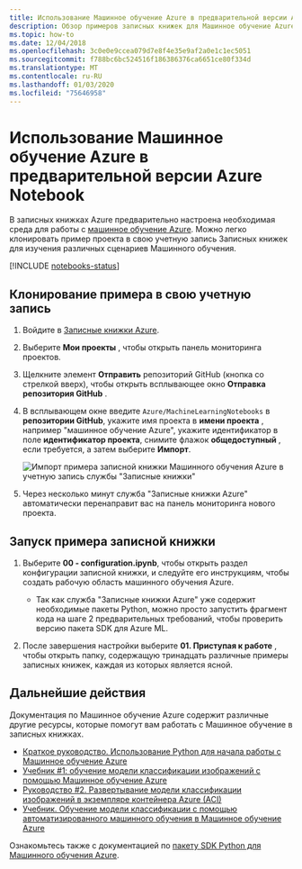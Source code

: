 ```yaml
---
title: Использование Машинное обучение Azure в предварительной версии Azure Notebook
description: Обзор примеров записных книжек для Машинное обучение Azure, которые можно использовать с предварительной версией Azure Notebooks.
ms.topic: how-to
ms.date: 12/04/2018
ms.openlocfilehash: 3c0e0e9ccea079d7e8f4e35e9af2a0e1c1ec5051
ms.sourcegitcommit: f788bc6bc524516f186386376ca6651ce80f334d
ms.translationtype: MT
ms.contentlocale: ru-RU
ms.lasthandoff: 01/03/2020
ms.locfileid: "75646958"
---
```

# <a name="use-azure-machine-learning-in-azure-notebooks-preview"></a>Использование Машинное обучение Azure в предварительной версии Azure Notebook

В записных книжках Azure предварительно настроена необходимая среда для работы с [машинное обучение Azure](/azure/machine-learning/service/). Можно легко клонировать пример проекта в свою учетную запись Записных книжек для изучения различных сценариев Машинного обучения.

[!INCLUDE [notebooks-status](../../includes/notebooks-status.md)]

## <a name="clone-the-sample-into-your-account"></a>Клонирование примера в свою учетную запись

1. Войдите в [Записные книжки Azure](https://notebooks.azure.com/).
1. Выберите **Мои проекты** , чтобы открыть панель мониторинга проектов.
1. Щелкните элемент **Отправить** репозиторий GitHub (кнопка со стрелкой вверх), чтобы открыть всплывающее окно **Отправка репозитория GitHub** .
1. В всплывающем окне введите `Azure/MachineLearningNotebooks` в **репозитории GitHub**, укажите имя проекта в **имени проекта** , например "машинное обучение Azure", укажите идентификатор в поле **идентификатор проекта**, снимите флажок **общедоступный** , если требуется, а затем выберите **Импорт**.

    ![Импорт примера записной книжки Машинного обучения Azure в учетную запись службы "Записные книжки"](media/azureml-import-project.png)

1. Через несколько минут служба "Записные книжки Azure" автоматически перенаправит вас на панель мониторинга нового проекта.

## <a name="run-a-sample-notebook"></a>Запуск примера записной книжки

1. Выберите **00 - configuration.ipynb**, чтобы открыть раздел конфигурации записной книжки, и следуйте его инструкциям, чтобы создать рабочую область машинного обучения Azure.

    - Так как служба "Записные книжки Azure" уже содержит необходимые пакеты Python, можно просто запустить фрагмент кода на шаге 2 предварительных требований, чтобы проверить версию пакета SDK для Azure ML.

1. После завершения настройки выберите **01. Приступая к работе** , чтобы открыть папку, содержащую тринадцать различные примеры записных книжек, каждая из которых является ясной.

## <a name="next-steps"></a>Дальнейшие действия

Документация по Машинное обучение Azure содержит различные другие ресурсы, которые помогут вам работать с Машинное обучение в записных книжках.

- [Краткое руководство. Использование Python для начала работы с Машинное обучение Azure](https://docs.microsoft.com/azure/machine-learning/service/quickstart-create-workspace-with-python)
- [Учебник #1: обучение модели классификации изображений с помощью Машинное обучение Azure](https://docs.microsoft.com/azure/machine-learning/service/tutorial-train-models-with-aml)
- [Руководство #2. Развертывание модели классификации изображений в экземпляре контейнера Azure (ACI)](https://docs.microsoft.com/azure/machine-learning/service/tutorial-deploy-models-with-aml)
- [Учебник. Обучение модели классификации с помощью автоматизированного машинного обучения в Машинное обучение Azure](https://docs.microsoft.com/azure/machine-learning/service/tutorial-auto-train-models)

Ознакомьтесь также с документацией по [пакету SDK Python для Машинного обучения Azure](https://docs.microsoft.com/python/api/overview/azure/ml/intro?view=azure-ml-py).
